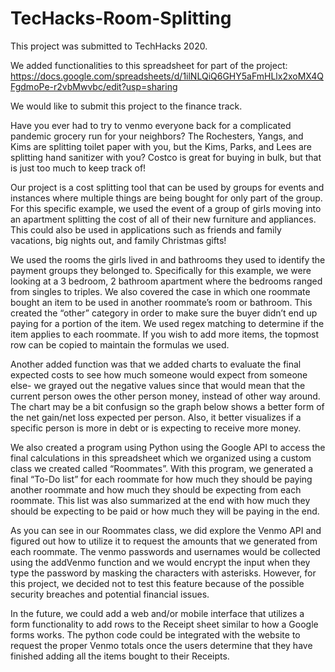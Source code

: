 # TecHacks-Room-Splitting
This project was submitted to TechHacks 2020.

We added functionalities to this spreadsheet for part of the project: https://docs.google.com/spreadsheets/d/1ilNLQiQ6GHY5aFmHLlx2xoMX4QFgdmoPe-r2vbMwvbc/edit?usp=sharing

  We would like to submit this project to the finance track.
  
  Have you ever had to try to venmo everyone back for a complicated pandemic grocery run for your neighbors? The Rochesters, Yangs, and Kims are splitting toilet paper with you, but the Kims, Parks, and Lees are splitting hand sanitizer with you? Costco is great for buying in bulk, but that is just too much to keep track of!
  
  Our project is a cost splitting tool that can be used by groups for events and instances where multiple things are being bought for only part of the group. For this specific example, we used the event of a group of girls moving into an apartment splitting the cost of all of their new furniture and appliances. This could also be used in applications such as friends and family vacations, big nights out, and family Christmas gifts!
  
  We used the rooms the girls lived in and bathrooms they used to identify the payment groups they belonged to. Specifically for this example, we were looking at a 3 bedroom, 2 bathroom apartment where the bedrooms ranged from singles to triples. We also covered the case in which one roommate bought an item to be used in another roommate’s room or bathroom. This created the “other” category in order to make sure the buyer didn’t end up paying for a portion of the item. We used regex matching to determine if the item applies to each roommate. If you wish to add more items, the topmost row can be copied to maintain the formulas we used.
  
  Another added function was that we added charts to evaluate the final expected costs to see how much someone would expect from someone else- we grayed out the negative values since that would mean that the current person owes the other person money, instead of other way around. The chart may be a bit confusign so the graph below shows a better form of the net gain/net loss expected per person. Also, it better visualizes if a specific person is more in debt or is expecting to receive more money.


  We also created a program using Python using the Google API to access the final calculations in this spreadsheet which we organized using a custom class we created called “Roommates”. With this program, we generated a final “To-Do list” for each roommate for how much they should be paying another roommate and how much they should be expecting from each roommate. This list was also summarized at the end with how much they should be expecting to be paid or how much they will be paying in the end.
  
  As you can see in our Roommates class, we did explore the Venmo API and figured out how to utilize it to request the amounts that we generated from each roommate. The venmo passwords and usernames would be collected using the addVenmo function and we would encrypt the input when they type the password by masking the characters with asterisks. However, for this project, we decided not to test this feature because of the possible security breaches and potential financial issues. 
 
 In the future, we could add a web and/or mobile interface that utilizes a form functionality to add rows to the Receipt sheet similar to how a Google forms works. The python code could be integrated with the website to request the proper Venmo totals once the users determine that they have finished adding all the items bought to their Receipts.
